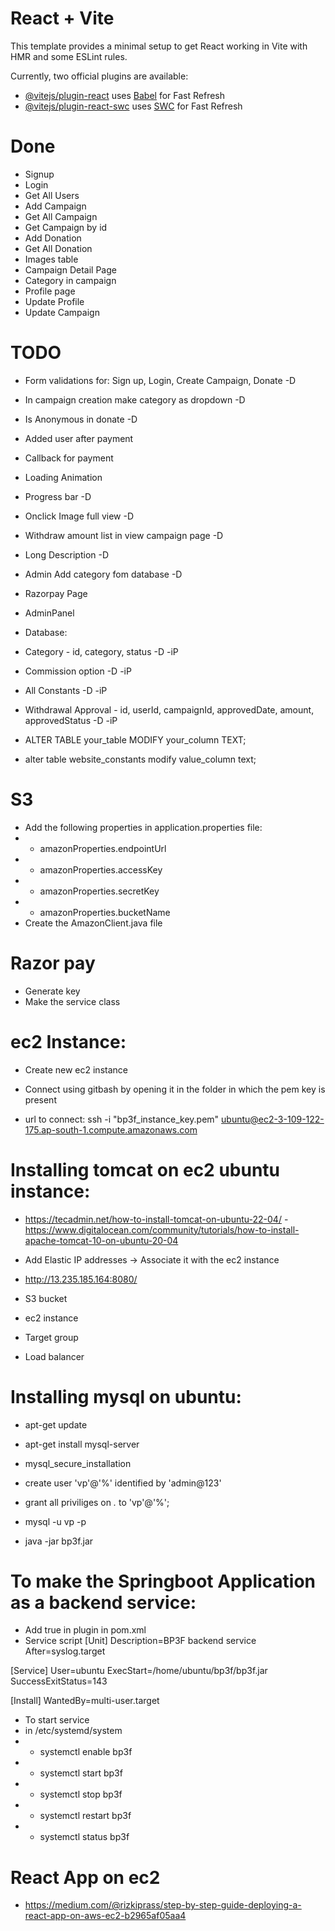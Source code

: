 # React + Vite

This template provides a minimal setup to get React working in Vite with HMR and some ESLint rules.

Currently, two official plugins are available:

- [@vitejs/plugin-react](https://github.com/vitejs/vite-plugin-react/blob/main/packages/plugin-react/README.md) uses [Babel](https://babeljs.io/) for Fast Refresh
- [@vitejs/plugin-react-swc](https://github.com/vitejs/vite-plugin-react-swc) uses [SWC](https://swc.rs/) for Fast Refresh

# Done
- Signup
- Login
- Get All Users
- Add Campaign
- Get All Campaign
- Get Campaign by id
- Add Donation
- Get All Donation
- Images table
- Campaign Detail Page
- Category in campaign
- Profile page
- Update Profile
- Update Campaign

# TODO
- Form validations for: Sign up, Login, Create Campaign, Donate -D
- In campaign creation make category as dropdown -D
- Is Anonymous in donate -D
- Added user after payment
- Callback for payment
- Loading Animation
- Progress bar -D

- Onclick Image full view -D

- Withdraw amount list in view campaign page -D
- Long Description -D
- Admin Add category fom database -D
- Razorpay Page 

- AdminPanel

- Database:
- Category - id, category, status -D -iP
- Commission option -D -iP
- All Constants -D -iP
- Withdrawal Approval - id, userId, campaignId, approvedDate, amount, approvedStatus -D -iP

- ALTER TABLE your_table MODIFY your_column TEXT;
- alter table website_constants modify value_column text;

# S3
- Add the following properties in application.properties file:
- - amazonProperties.endpointUrl
- - amazonProperties.accessKey
- - amazonProperties.secretKey
- - amazonProperties.bucketName
- Create the AmazonClient.java file


# Razor pay
- Generate key
- Make the service class


# ec2 Instance:
- Create new ec2 instance
- Connect using gitbash by opening it in the folder in which the pem key is present

- url to connect: ssh -i "bp3f_instance_key.pem" ubuntu@ec2-3-109-122-175.ap-south-1.compute.amazonaws.com

# Installing tomcat on ec2 ubuntu instance: 
- https://tecadmin.net/how-to-install-tomcat-on-ubuntu-22-04/
-https://www.digitalocean.com/community/tutorials/how-to-install-apache-tomcat-10-on-ubuntu-20-04
- Add Elastic IP addresses -> Associate it with the ec2 instance

- http://13.235.185.164:8080/

- S3 bucket
- ec2 instance
- Target group
- Load balancer

# Installing mysql on ubuntu:
- apt-get update
- apt-get install mysql-server
- mysql_secure_installation
- create user 'vp'@'%' identified by 'admin@123'
- grant all priviliges on *.* to 'vp'@'%';
- mysql -u vp -p

- java -jar bp3f.jar

# To make the Springboot Application as a backend service:
- Add  <executable>true</executable> in plugin in pom.xml
- Service script
[Unit]
Description=BP3F backend service
After=syslog.target

[Service]
User=ubuntu
ExecStart=/home/ubuntu/bp3f/bp3f.jar
SuccessExitStatus=143

[Install]
WantedBy=multi-user.target

- To start service
- in /etc/systemd/system
- - systemctl enable bp3f
- - systemctl start bp3f
- - systemctl stop bp3f
- - systemctl restart bp3f
- - systemctl status bp3f

# React App on ec2
- https://medium.com/@rizkiprass/step-by-step-guide-deploying-a-react-app-on-aws-ec2-b2965af05aa4